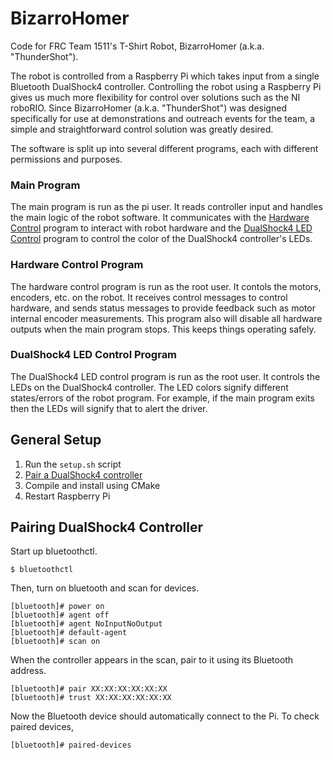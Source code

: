# BizarroHomer
Code for FRC Team 1511's T-Shirt Robot, BizarroHomer (a.k.a. "ThunderShot").

The robot is controlled from a Raspberry Pi which takes input from a single Bluetooth DualShock4 controller. Controlling the robot using a Raspberry Pi gives us much more flexibility for control over solutions such as the NI roboRIO. Since BizarroHomer (a.k.a. "ThunderShot") was designed specifically for use at demonstrations and outreach events for the team, a simple and straightforward control solution was greatly desired.

The software is split up into several different programs, each with different permissions and purposes.
### Main Program
The main program is run as the pi user. It reads controller input and handles the main logic of the robot software. It communicates with the [Hardware Control](#Hardware-Control-Program) program to interact with robot hardware and the [DualShock4 LED Control](#DualShock4-LED-Control-Program) program to control the color of the DualShock4 controller's LEDs.

### Hardware Control Program
The hardware control program is run as the root user. It contols the motors, encoders, etc. on the robot. It receives control messages to control hardware, and sends status messages to provide feedback such as motor internal encoder measurements. This program also will disable all hardware outputs when the main program stops. This keeps things operating safely.

### DualShock4 LED Control Program
The DualShock4 LED control program is run as the root user. It controls the LEDs on the DualShock4 controller. The LED colors signify different states/errors of the robot program. For example, if the main program exits then the LEDs will signify that to alert the driver.

## General Setup
1. Run the `setup.sh` script
2. [Pair a DualShock4 controller](#Pairing-DualShock4-Controller)
3. Compile and install using CMake
4. Restart Raspberry Pi

## Pairing DualShock4 Controller
Start up bluetoothctl.
```
$ bluetoothctl
```
Then, turn on bluetooth and scan for devices.
```
[bluetooth]# power on
[bluetooth]# agent off
[bluetooth]# agent NoInputNoOutput
[bluetooth]# default-agent
[bluetooth]# scan on
```
When the controller appears in the scan, pair to it using its Bluetooth address.
```
[bluetooth]# pair XX:XX:XX:XX:XX:XX
[bluetooth]# trust XX:XX:XX:XX:XX:XX
```
Now the Bluetooth device should automatically connect to the Pi. To check paired devices,
```
[bluetooth]# paired-devices
```
